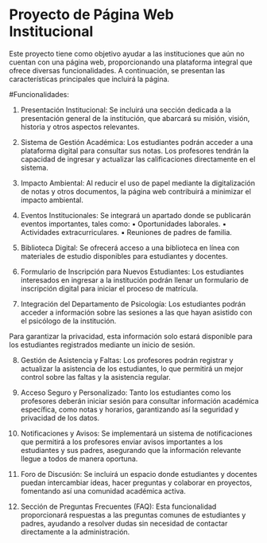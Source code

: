 # Proyecto de Página Web Institucional

Este proyecto tiene como objetivo ayudar a las instituciones que aún no cuentan con una
página web, proporcionando una plataforma integral que ofrece diversas funcionalidades. A
continuación, se presentan las características principales que incluirá la página.

#Funcionalidades:

1. Presentación Institucional:
Se incluirá una sección dedicada a la presentación general de la institución,
que abarcará su misión, visión, historia y otros aspectos relevantes.

2. Sistema de Gestión Académica:
Los estudiantes podrán acceder a una plataforma digital para consultar sus
notas.
Los profesores tendrán la capacidad de ingresar y actualizar las
calificaciones directamente en el sistema.

3. Impacto Ambiental:
Al reducir el uso de papel mediante la digitalización de notas y otros
documentos, la página web contribuirá a minimizar el impacto ambiental.

4. Eventos Institucionales:
Se integrará un apartado donde se publicarán eventos importantes, tales
como:
▪ Oportunidades laborales.
▪ Actividades extracurriculares.
▪ Reuniones de padres de familia.

5. Biblioteca Digital:
Se ofrecerá acceso a una biblioteca en línea con materiales de estudio
disponibles para estudiantes y docentes.

7. Formulario de Inscripción para Nuevos Estudiantes:
Los estudiantes interesados en ingresar a la institución podrán llenar un
formulario de inscripción digital para iniciar el proceso de matrícula.

8. Integración del Departamento de Psicología:
Los estudiantes podrán acceder a información sobre las sesiones a las que
hayan asistido con el psicólogo de la institución.

Para garantizar la privacidad, esta información solo estará disponible para
los estudiantes registrados mediante un inicio de sesión.

8. Gestión de Asistencia y Faltas:
Los profesores podrán registrar y actualizar la asistencia de los estudiantes,
lo que permitirá un mejor control sobre las faltas y la asistencia regular.

9. Acceso Seguro y Personalizado:
Tanto los estudiantes como los profesores deberán iniciar sesión para
consultar información académica específica, como notas y horarios,
garantizando así la seguridad y privacidad de los datos.

10. Notificaciones y Avisos:
Se implementará un sistema de notificaciones que permitirá a los profesores
enviar avisos importantes a los estudiantes y sus padres, asegurando que la
información relevante llegue a todos de manera oportuna.

11. Foro de Discusión:
Se incluirá un espacio donde estudiantes y docentes puedan intercambiar
ideas, hacer preguntas y colaborar en proyectos, fomentando así una
comunidad académica activa.

13. Sección de Preguntas Frecuentes (FAQ):
Esta funcionalidad proporcionará respuestas a las preguntas comunes de
estudiantes y padres, ayudando a resolver dudas sin necesidad de contactar
directamente a la administración.

